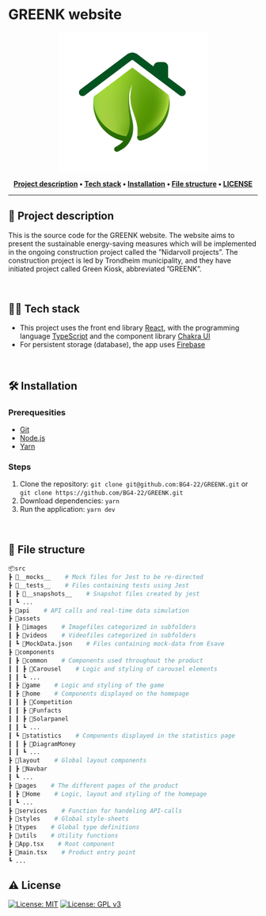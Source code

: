 # GREENK website

<div align='center'>
  
<img src="src/assets/images/greenk-logo.png" alt="greenk-logo" width="300"/>
  
</div>

<div align="center">

**[Project description](#project-description) • 
[Tech stack](#tech-stack) • 
[Installation](#installation) • 
[File structure](#file-structure) • 
[LICENSE](#license)**

</div>

---

## 🌿 Project description
This is the source code for the GREENK website. The website aims to present the sustainable energy-saving measures which will be implemented in the ongoing construction project called the ”Nidarvoll projects”. The construction project is led by Trondheim municipality, and they have initiated project called Green Kiosk, abbreviated ”GREENK”.

<br />

## 👨‍💻 Tech stack
- This project uses the front end library [React](https://reactjs.org/), with the programming language [TypeScript](https://www.typescriptlang.org/) and the component library [Chakra UI](https://chakra-ui.com/)
- For persistent storage (database), the app uses [Firebase](https://firebase.google.com/)

<br />

## 🛠️ Installation

### Prerequesities

- [Git](https://git-scm.com/)
- [Node.js](https://nodejs.org/)
- [Yarn](https://yarnpkg.com/)

### Steps

1. Clone the repository: `git clone git@github.com:BG4-22/GREENK.git` or `git clone https://github.com/BG4-22/GREENK.git`
2. Download dependencies: `yarn`
3. Run the application: `yarn dev`

<br />

## 📂 File structure
```bash
📦src  
┣ 📂__mocks__    # Mock files for Jest to be re-directed  
┣ 📂__tests__    # Files containing tests using Jest  
┃ ┣ 📂__snapshots__    # Snapshot files created by jest
┃ ┗ ... 				
┣ 📂api    # API calls and real-time data simulation
┣ 📂assets  			
┃ ┣ 📂images    # Imagefiles categorized in subfolders
┃ ┣ 📂videos    # Videofiles categorized in subfolders
┃ ┗ 📜MockData.json    # Files containing mock-data from Esave
┣ 📂components  		
┃ ┣ 📂common    # Components used throughout the product
┃ ┃ ┣ 📂Carousel    # Logic and styling of carousel elements
┃ ┃ ┗ ... 
┃ ┣ 📂game    # Logic and styling of the game
┃ ┣ 📂home    # Components displayed on the homepage
┃ ┃ ┣ 📂Competition
┃ ┃ ┣ 📂Funfacts
┃ ┃ ┣ 📂Solarpanel
┃ ┃ ┗ ...  
┃ ┗ 📂statistics    # Components displayed in the statistics page
┃ ┃ ┣ 📂DiagramMoney
┃ ┃ ┗ ... 
┣ 📂layout    # Global layout components
┃ ┣ 📂Navbar   
┃ ┗ ...  
┣ 📂pages    # The different pages of the product  
┃ ┣ 📂Home    # Logic, layout and styling of the homepage
┃ ┗ ...  
┣ 📂services    # Function for handeling API-calls
┣ 📂styles    # Global style-sheets
┣ 📂types    # Global type definitions
┣ 📂utils    # Utility functions
┣ 📜App.tsx    # Root component
┣ 📜main.tsx    # Product entry point
┗ ...
```


## ⚠️ License
[![License: MIT](https://img.shields.io/badge/License-MIT-yellow.svg)](https://opensource.org/licenses/MIT)
[![License: GPL v3](https://img.shields.io/badge/License-GPLv3-blue.svg)](https://www.gnu.org/licenses/gpl-3.0)
